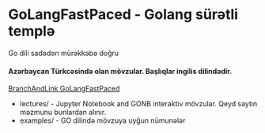 # GoLangFastPaced - Golang sürətli templə
Go dili sadədən mürəkkəbə doğru

#### Azərbaycan Türkcəsində olan mövzular. Başlıqlar ingilis dilindədir.
[BranchAndLink  GoLangFastPaced](https://branchandlink.github.io/GoLangFastPaced/)



- lectures/ - Jupyter Notebook and GONB interaktiv mövzular. Qeyd saytın məzmunu bunlardan alınır.
- examples/ - GO dilində mövzuya uyğun nümunələr 

